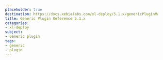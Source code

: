 ```yaml
---
placeholder: true
destination: https://docs.xebialabs.com/xl-deploy/5.1.x/genericPluginManual.html
title: Generic Plugin Reference 5.1.x
categories: 
- xl-deploy
subject:
- Generic plugin
tags:
- generic
- plugin
---
```


